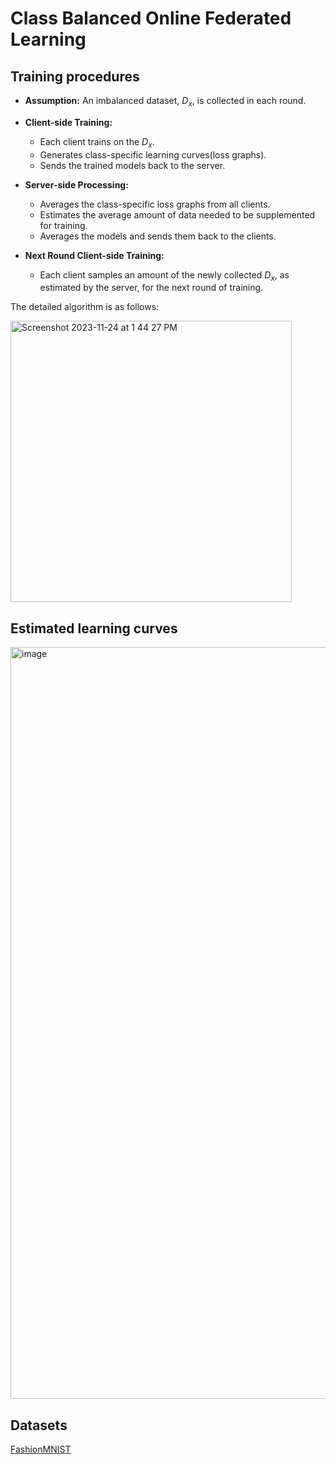 # Class Balanced Online Federated Learning

## Training procedures
- **Assumption:** An imbalanced dataset, $D_x$, is collected in each round.

- **Client-side Training:** 
  - Each client trains on the $D_x$.
  - Generates class-specific learning curves(loss graphs).
  - Sends the trained models back to the server.

- **Server-side Processing:** 
  - Averages the class-specific loss graphs from all clients.
  - Estimates the average amount of data needed to be supplemented for training.
  - Averages the models and sends them back to the clients.

- **Next Round Client-side Training:** 
  - Each client samples an amount of the newly collected $D_x$, as estimated by the server, for the next round of training.

The detailed algorithm is as follows:

<img width="450" alt="Screenshot 2023-11-24 at 1 44 27 PM" src="https://github.com/sperospera1225/selective_data_federated_learning/assets/67995592/353bc6d2-eb69-4610-87af-df9b600dc660">

## Estimated learning curves 
<img width="1203" alt="image" src="https://github.com/sperospera1225/class-balanced-federated-learning/assets/67995592/218f02e6-10d3-489a-a06a-65a77c4bddbe">

## Datasets
[FashionMNIST](https://github.com/zalandoresearch/fashion-mnist)
